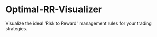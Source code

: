 # Optimal-RR-Visualizer
Visualize the ideal 'Risk to Reward' management rules for your trading strategies.
